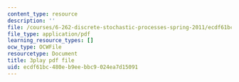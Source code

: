 ```yaml
---
content_type: resource
description: ''
file: /courses/6-262-discrete-stochastic-processes-spring-2011/ecdf61bc480eb9eebbc9024ea7d15091_ct0QGoi3n4Q.pdf
file_type: application/pdf
learning_resource_types: []
ocw_type: OCWFile
resourcetype: Document
title: 3play pdf file
uid: ecdf61bc-480e-b9ee-bbc9-024ea7d15091
---
```

